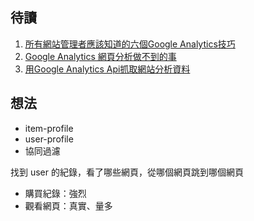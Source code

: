## 待讀

 1. [所有網站管理者應該知道的六個Google Analytics技巧](http://www.arno.tw/6-advanced-google-analytics-tricks-site-owners-know/)
 2. [Google Analytics 網頁分析做不到的事](http://jimmysu.logdown.com/posts/297498-google-analytics-could-not-do)
 3. [用Google Analytics Api抓取網站分析資料](https://dotblogs.com.tw/lastsecret/2010/10/06/18157)


## 想法

 - item-profile
 - user-profile
 - 協同過濾

找到 user 的紀錄，看了哪些網頁，從哪個網頁跳到哪個網頁

 - 購買紀錄：強烈
 - 觀看網頁：真實、量多

